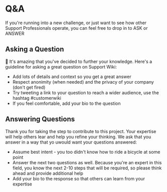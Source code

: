 # Q&A
If you're running into a new challenge, or just want to see how other Support Professionals operate, you can feel free to drop in to ASK or ANSWER 

## Asking a Question
🙌 It's amazing that you've decided to further your knowledge. Here's a guideline for asking a great question on Support Wiki:
* Add lots of details and context so you get a great answer
* Respect anonimity (when needed) and the privacy of your company (don't get fired)
* Try tweeting a link to your question to reach a wider audience, use the hashtag #customerwiki
* If you feel comfortable, add your bio to the question

## Answering Questions
Thank you for taking the step to contribute to this project. Your expertise will help others lear and help you refine your thinking. We ask that you answer in a way that yo uwould want your questions answered: 
* Assume best intent - you too didn't know how to ride a bicycle at some point
* Answer the next two questions as well. Because you're an expert in this field, you know the next 2-10 steps that will be required, so please think ahead and provide additional help
* Add your bio to the response so that others can learn from your expertise
